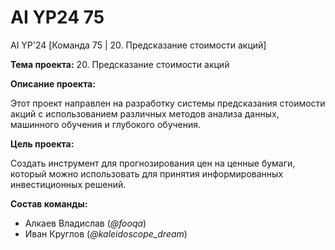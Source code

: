 # AI YP24 75
AI YP'24 [Команда 75 | 20. Предсказание стоимости акций]

**Тема проекта:** 20. Предсказание стоимости акций

**Описание проекта:**

Этот проект направлен на разработку системы предсказания стоимости акций с использованием различных методов анализа данных, машинного обучения и глубокого обучения.

**Цель проекта:** 

Создать инструмент для прогнозирования цен на ценные бумаги, который можно использовать для принятия информированных инвестиционных решений.

**Состав команды:**

- Алкаев Владислав (*@fooqa*)
- Иван Круглов (*@kaleidoscope_dream*)